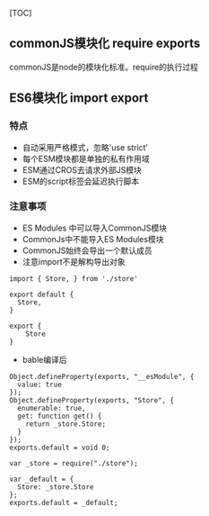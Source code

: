 [TOC]

## commonJS模块化 require exports

commonJS是node的模块化标准。require的执行过程



## ES6模块化 import export

### 特点
- 自动采用严格模式，忽略'use strict'
- 每个ESM模块都是单独的私有作用域
- ESM通过CROS去请求外部JS模块
- ESM的script标签会延迟执行脚本

### 注意事项
- ES Modules 中可以导入CommonJS模块
- CommonJs中不能导入ES Modules模块
- CommonJS始终会导出一个默认成员
- 注意import不是解构导出对象

```
import { Store, } from './store'

export default {
  Store,
}

export {
	Store
}
```

- bable编译后
```
Object.defineProperty(exports, "__esModule", {
  value: true
});
Object.defineProperty(exports, "Store", {
  enumerable: true,
  get: function get() {
    return _store.Store;
  }
});
exports.default = void 0;

var _store = require("./store");

var _default = {
  Store: _store.Store
};
exports.default = _default;
```

